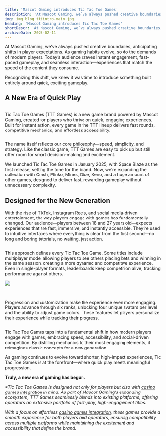 ```yaml
---
title: 'Mascot Gaming introduces Tic Tac Toe Games'
description: 'At Mascot Gaming, we`ve always pushed creative boundaries, anticipating shifts in player expectations. As gaming habits evolve, so do the demands of modern players.'
img: img_blog_tttintro-main.jpg
heading: 'Mascot Gaming introduces Tic Tac Toe Games'
shortDescr: 'At Mascot Gaming, we`ve always pushed creative boundaries, anticipating shifts in player expectations. As gaming habits evolve, so do the demands of modern players. Today`s audience craves instant engagement, fast-paced gameplay, and seamless interaction—experiences that match the speed of the content they consume. Recognizing this shift, we knew it was time to introduce something built entirely around quick, exciting gameplay.'
archiveDate: 2025-02-11
---
```

At Mascot Gaming, we’ve always pushed creative boundaries, anticipating shifts in player expectations. As gaming habits evolve, so do the demands of modern players. Today’s audience craves instant engagement, fast-paced gameplay, and seamless interaction—experiences that match the speed of the content they consume.

Recognizing this shift, we knew it was time to introduce something built entirely around quick, exciting gameplay.

## A New Era of Quick Play

<img src="../../images/img_blog_tttintro-1.jpg" class="img-small-80" alt="" />

Tic Tac Toe Games (TTT Games) is a new game brand powered by Mascot Gaming, created for players who thrive on quick, engaging experiences. Built for instant action, every game in the TTT lineup delivers fast rounds, competitive mechanics, and effortless accessibility.


<img src="../../images/img_blog_tttintro-2.jpg" class="img-small-80 position-right" alt="" />

The name itself reflects our core philosophy—speed, simplicity, and strategy. Like the classic game, TTT Games are easy to pick up but still offer room for smart decision-making and excitement.





We launched Tic Tac Toe Games in January 2025, with Space Blaze as the first release, setting the tone for the brand. Now, we’re expanding the collection with Crash, Plinko, Mines, Dice, Keno, and a huge amount of other games, designed to deliver fast, rewarding gameplay without unnecessary complexity.



## Designed for the New Generation

With the rise of TikTok, Instagram Reels, and social media-driven entertainment, the way players engage with games has fundamentally changed. Our audience—players between 18 and 27 years old—expects experiences that are fast, immersive, and instantly accessible. They’re used to intuitive interfaces where everything is clear from the first second—no long and boring tutorials, no waiting, just action.


<img src="../../images/img_blog_tttintro-3.jpg" class="img-small-80" alt="" />

This approach defines every Tic Tac Toe Game. Some titles include multiplayer mode, allowing players to see others placing bets and winning in the same session, creating a more dynamic and competitive experience. Even in single-player formats, leaderboards keep competition alive, tracking performance against others. 



![](../../images/img_blog_tttintro-4.jpg)




<img src="../../images/img_blog_tttintro-5.jpg" class="img-small-50" alt="" />
<img src="../../images/img_blog_tttintro-6.jpg" class="img-small-50" alt="" />

Progression and customization make the experience even more engaging. Players advance through six ranks, unlocking four unique avatars per level and the ability to adjust game colors. These features let players personalize their experience while tracking their progress.




<img src="../../images/img_blog_tttintro-7.jpg" class="img-small-80" alt="" />




Tic Tac Toe Games taps into a fundamental shift in how modern players engage with games, embracing speed, accessibility, and social-driven competition. By distilling mechanics to their most engaging elements, it reimagines classic concepts for a new generation.

As gaming continues to evolve toward shorter, high-impact experiences, Tic Tac Toe Games is at the forefront—where quick play meets meaningful progression.

**Truly, a new era of gaming has begun.**



_\*Tic Tac Toe Games is designed not only for players but also with [casino games integration](https://mascot.games/blog/casino-game-integration) in mind. As part of Mascot Gaming’s expanding ecosystem, TTT Games seamlessly blends into existing platforms, offering operators an extensive portfolio of fast-play, high-engagement titles._

_With a focus on effortless [casino games integration](https://mascot.games/blog/casino-game-integration), these games provide a smooth experience for both players and operators, ensuring compatibility across multiple platforms while maintaining the excitement and accessibility that define the brand._
